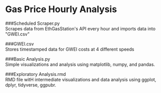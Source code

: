 # Gas Price Hourly Analysis

###Scheduled Scraper.py <br/>
Scrapes data from EthGasStation's API every hour and imports data into "GWEI.csv"

###GWEI.csv <br/>
Stores timestamped data for GWEI costs at 4 different speeds

###Basic Analysis.py <br/>
Simple visualizations and analysis using matplotlib, numpy, and pandas.

###Exploratory Analysis.rmd <br/>
RMD file witH intermediate visualizations and data analysis using ggplot, dplyr, tidyverse, ggpubr.
